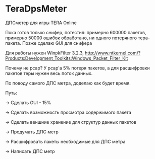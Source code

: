 # TeraDpsMeter
ДПСметер для игры TERA Online

Пока готов только снифер, потестил: примерно 600000 пакетов, примерно 50000 ошибок обработано, ни одного потеряного тера-пакета.
Позже сделаю GUI для снифера

Для работы нужен WinpkFilter 3.2.3, http://www.ntkernel.com/?Products:Development_Toolkits:Windows_Packet_Filter_Kit

Почему не pcap? У pcap'a 5% потеря пакетов, а для расшифровки пакетов теры нужен весь поток данных.

По поводу самого ДПС метра, доделаю как будет время.

Путь: 

-> Сделать GUI - 15%

-> Сделать возможность просмотра содержимого пакета

-> Сделать веншние хранение для структур данных пакетов

-> Продумать ДПС метр

-> Расшифровать пакеты необходимые для ДПС метра

-> Написать ДПС метр
